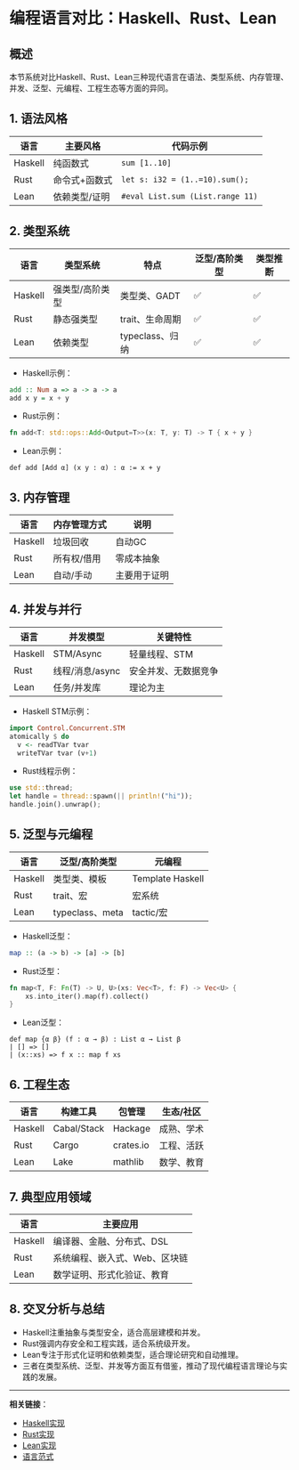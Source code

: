 # 编程语言对比：Haskell、Rust、Lean

## 概述

本节系统对比Haskell、Rust、Lean三种现代语言在语法、类型系统、内存管理、并发、泛型、元编程、工程生态等方面的异同。

## 1. 语法风格

| 语言   | 主要风格         | 代码示例 |
|--------|------------------|----------|
| Haskell| 纯函数式         | `sum [1..10]` |
| Rust   | 命令式+函数式    | `let s: i32 = (1..=10).sum();` |
| Lean   | 依赖类型/证明    | `#eval List.sum (List.range 11)` |

## 2. 类型系统

| 语言   | 类型系统         | 特点           | 泛型/高阶类型 | 类型推断 |
|--------|------------------|----------------|--------------|----------|
| Haskell| 强类型/高阶类型  | 类型类、GADT   | ✅           | ✅       |
| Rust   | 静态强类型       | trait、生命周期| ✅           | ✅       |
| Lean   | 依赖类型         | typeclass、归纳| ✅           | ✅       |

- Haskell示例：

```haskell
add :: Num a => a -> a -> a
add x y = x + y
```

- Rust示例：

```rust
fn add<T: std::ops::Add<Output=T>>(x: T, y: T) -> T { x + y }
```

- Lean示例：

```lean
def add [Add α] (x y : α) : α := x + y
```

## 3. 内存管理

| 语言   | 内存管理方式     | 说明           |
|--------|------------------|----------------|
| Haskell| 垃圾回收         | 自动GC         |
| Rust   | 所有权/借用      | 零成本抽象     |
| Lean   | 自动/手动        | 主要用于证明   |

## 4. 并发与并行

| 语言   | 并发模型         | 关键特性       |
|--------|------------------|----------------|
| Haskell| STM/Async        | 轻量线程、STM  |
| Rust   | 线程/消息/async  | 安全并发、无数据竞争 |
| Lean   | 任务/并发库      | 理论为主       |

- Haskell STM示例：

```haskell
import Control.Concurrent.STM
atomically $ do
  v <- readTVar tvar
  writeTVar tvar (v+1)
```

- Rust线程示例：

```rust
use std::thread;
let handle = thread::spawn(|| println!("hi"));
handle.join().unwrap();
```

## 5. 泛型与元编程

| 语言   | 泛型/高阶类型    | 元编程         |
|--------|------------------|----------------|
| Haskell| 类型类、模板     | Template Haskell|
| Rust   | trait、宏        | 宏系统         |
| Lean   | typeclass、meta  | tactic/宏      |

- Haskell泛型：

```haskell
map :: (a -> b) -> [a] -> [b]
```

- Rust泛型：

```rust
fn map<T, F: Fn(T) -> U, U>(xs: Vec<T>, f: F) -> Vec<U> {
    xs.into_iter().map(f).collect()
}
```

- Lean泛型：

```lean
def map {α β} (f : α → β) : List α → List β
| [] => []
| (x::xs) => f x :: map f xs
```

## 6. 工程生态

| 语言   | 构建工具         | 包管理         | 生态/社区     |
|--------|------------------|----------------|--------------|
| Haskell| Cabal/Stack      | Hackage        | 成熟、学术    |
| Rust   | Cargo            | crates.io      | 工程、活跃    |
| Lean   | Lake             | mathlib        | 数学、教育    |

## 7. 典型应用领域

| 语言   | 主要应用         |
|--------|------------------|
| Haskell| 编译器、金融、分布式、DSL |
| Rust   | 系统编程、嵌入式、Web、区块链 |
| Lean   | 数学证明、形式化验证、教育 |

## 8. 交叉分析与总结

- Haskell注重抽象与类型安全，适合高层建模和并发。
- Rust强调内存安全和工程实践，适合系统级开发。
- Lean专注于形式化证明和依赖类型，适合理论研究和自动推理。
- 三者在类型系统、泛型、并发等方面互有借鉴，推动了现代编程语言理论与实践的发展。

---

**相关链接**：

- [Haskell实现](../07-Implementation/001-Haskell-Implementation.md)
- [Rust实现](../07-Implementation/002-Rust-Implementation.md)
- [Lean实现](../07-Implementation/003-Lean-Implementation.md)
- [语言范式](./001-Language-Paradigms.md)

